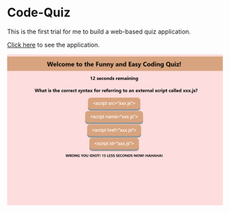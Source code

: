 # Code-Quiz

This is the first trial for me to build a web-based quiz application.

[Click here](https://tonybs03.github.io/Code-Quiz/) to see the application. 


![This is an image](SS.png)
